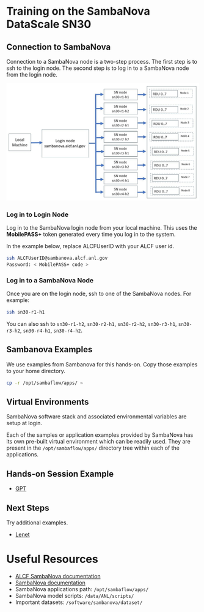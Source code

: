 # Training on the SambaNova DataScale SN30 

## Connection to SambaNova 

Connection to a SambaNova node is a two-step process. The first step is to ssh to the login node. The second step is to log in to a SambaNova node from the login node.

![Sambanova connection diagram](./sambanova_login.jpg)

### Log in to Login Node

Log in to the SambaNova login node from your local machine. This uses the **MobilePASS+** token generated every time you log in to the system. 

In the example below, replace ALCFUserID with your ALCF user id.
```bash
ssh ALCFUserID@sambanova.alcf.anl.gov
Password: < MobilePASS+ code >
```

### Log in to a SambaNova Node

Once you are on the login node, ssh to one of the SambaNova nodes. For example:

```bash
ssh sn30-r1-h1       
```

You can also ssh to `sn30-r1-h2`, `sn30-r2-h1`, `sn30-r2-h2`, `sn30-r3-h1`, `sn30-r3-h2`, `sn30-r4-h1`, `sn30-r4-h2`.

## Sambanova Examples

We use examples from Sambanova for this hands-on. 
Copy those examples to your home directory. 
```bash
cp -r /opt/sambaflow/apps/ ~
```

## Virtual Environments 

SambaNova software stack and associated environmental variables are setup at login. 

Each of the samples or application examples provided by SambaNova has its own pre-built virtual environment which can be readily used. They are present in the `/opt/sambaflow/apps/` directory tree within each of the applications. 

## Hands-on Session Example 

* [GPT](./gpt.md)

## Next Steps 

Try additional examples.

* [Lenet](./lenet.md)

# Useful Resources 

* [ALCF SambaNova documentation](https://docs.alcf.anl.gov/ai-testbed/sambanova/getting-started/)
* [SambaNova documentation](https://docs.sambanova.ai/developer/latest/sambaflow-intro.html) 
* SambaNova applications path: `/opt/sambaflow/apps/`
* SambaNova model scripts: `/data/ANL/scripts/`
* Important datasets: `/software/sambanova/dataset/`
